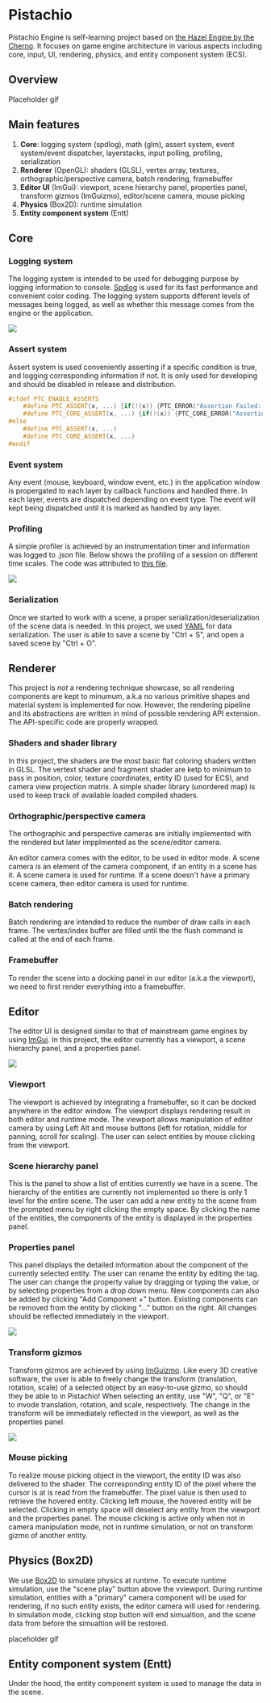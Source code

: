 # Pistachio
Pistachio Engine is self-learning project based on [the Hazel Engine by the Cherno](https://github.com/thecherno/hazel). It focuses on game engine architecture in various aspects including core, input, UI, rendering, physics, and entity component system (ECS).

## Overview
Placeholder gif

## Main features
1. **Core**: logging system (spdlog), math (glm), assert system, event system/event dispatcher, layerstacks, input polling, profiling, serialization
2. **Renderer** (OpenGL): shaders (GLSL), vertex array, textures, orthographic/perspective camera, batch rendering, framebuffer
3. **Editor UI** (ImGui): viewport, scene hierarchy panel, properties panel, transform gizmos (ImGuizmo), editor/scene camera, mouse picking
4. **Physics** (Box2D): runtime simulation
4. **Entity component system** (Entt)

## Core
### Logging system
The logging system is intended to be used for debugging purpose by logging information to console. [Spdlog](https://github.com/gabime/spdlog) is used for its fast performance and convenient color coding. The logging system supports different levels of messages being logged, as well as whether this message comes from the engine or the application.

<img src="docs/images/logging.JPG">

### Assert system
Assert system is used conveniently asserting if a specific condition is true, and logging corresponding information if not. It is only used for developing and should be disabled in release and distribution.
```C++
#ifdef PTC_ENABLE_ASSERTS
    #define PTC_ASSERT(x, ...) {if(!(x)) {PTC_ERROR("Assertion Failed: {0}", __VA_ARGS__); __debugbreak();}}
    #define PTC_CORE_ASSERT(x, ...) {if(!(x)) {PTC_CORE_ERROR("Assertion Failed: {0}", __VA_ARGS__); __debugbreak();}}
#else
    #define PTC_ASSERT(x, ...)
    #define PTC_CORE_ASSERT(x, ...)
#endif
```

### Event system
Any event (mouse, keyboard, window event, etc.) in the application window is propergated to each layer by callback functions and handled there. In each layer, events are dispatched depending on event type. The event will kept being dispatched until it is marked as handled by any layer.

### Profiling
A simple profiler is achieved by an instrumentation timer and information was logged to .json file. Below shows the profiling of a session on different time scales. The code was attributed to [this file](https://gist.github.com/TheCherno/31f135eea6ee729ab5f26a6908eb3a5e).

<img src="docs/images/profiling.jpg">

### Serialization
Once we started to work with a scene, a proper serialization/deserialization of the scene data is needed. In this project, we used [YAML](https://yaml.org/) for data serialization. The user is able to save a scene by "Ctrl + S", and open a saved scene by "Ctrl + O".

## Renderer
This project is *not* a rendering technique showcase, so all rendering components are kept to minumum, a.k.a no various primitive shapes and material system is implemented for now. However, the rendering pipeline and its abstractions are written in mind of possible rendering API extension. The API-specific code are properly wrapped.

### Shaders and shader library
In this project, the shaders are the most basic flat coloring shaders written in GLSL. The vertext shader and fragment shader are ketp to minimum to pass in position, color, texture coordinates, entity ID (used for ECS), and camera view projection matrix. A simple shader library (unordered map) is used to keep track of available loaded compiled shaders.

### Orthographic/perspective camera
The orthographic and perspective cameras are initially implemented with the rendered but later impplmented as the scene/editor camera. 

An editor camera comes with the editor, to be used in editor mode. A scene camera is an element of the camera component, if an entity in a scene has it. A scene camera is used for runtime. If a scene doesn't have a primary scene camera, then editor camera is used for runtime.

### Batch rendering
Batch rendering are intended to reduce the number of draw calls in each frame. The vertex/index buffer are filled until the the flush command is called at the end of each frame.

### Framebuffer
To render the scene into a docking panel in our editor (a.k.a the viewport), we need to first render everything into a framebuffer. 

## Editor
The editor UI is designed similar to that of mainstream game engines by using [ImGui](https://github.com/ocornut/imgui). In this project, the editor currently has a viewport, a scene hierarchy panel, and a properties panel.

<img src="docs/images/Editor.jpg">

### Viewport
The viewport is achieved by integrating a framebuffer, so it can be docked anywhere in the editor window. The viewport displays rendering result in both editor and runtime mode. The viewport allows manipulation of editor camera by using Left Alt and mouse buttons (left for rotation, middle for panning, scroll for scaling). The user can select entities by mouse clicking from the viewport.

### Scene hierarchy panel
This is the panel to show a list of entities currently we have in a scene. The hierarchy of the entities are currently not implemented so there is only 1 level for the entire scene. The user can add a new entity to the scene from the prompted menu by right clicking the empty space. By clicking the name of the entities, the components of the entity is displayed in the properties panel.

### Properties panel
This panel displays the detailed information about the component of the currently selected entity. The user can rename the entity by editing the tag. The user can change the property value by dragging or typing the value, or by selecting properties from a drop down menu. New components can also be added by clicking "Add Component +" button. Existing components can be removed from the entity by clicking "..." button on the right. All changes should be reflected immediately in the viewport.

<img src="docs/images/Properties2.JPG">

### Transform gizmos
Transform gizmos are achieved by using [ImGuizmo](https://github.com/CedricGuillemet/ImGuizmo). Like every 3D creative software, the user is able to freely change the transform (translation, rotation, scale) of a selected object by an easy-to-use gizmo, so should they be able to in Pistachio! When selecting an entity, use "W", "Q", or "E" to invode translation, rotation, and scale, respectively. The change in the transform will be immediately reflected in the viewport, as well as the properties panel.

<img src="docs/images/Gizmo.jpg">

### Mouse picking
To realize mouse picking object in the viewport, the entity ID was also delivered to the shader. The corresponding entity ID of the pixel where the cursor is at is read from the framebuffer. The pixel value is then used to retrieve the hovered entity. Clicking left mouse, the hovered entity will be selected. Clicking in empty space will deselect any entity from the viewport and the properties panel. The mouse clicking is active only when not in camera manipulation mode, not in runtime simulation, or not on transform gizmo of another entity.


## Physics (Box2D)
We use [Box2D](https://github.com/erincatto/box2d) to simulate physics at runtime. To execute runtime simulation, use the "scene play" button above the vviewport. During runtime simulation, entities with a "primary" camera component will be used for rendering, if no such entity exists, the editor camera will used for rendering. In simulation mode, clicking stop button will end simualtion, and the scene data from before the simualtion will be restored.

placeholder gif

## Entity component system (Entt)
Under the hood, the entity component system is used to manage the data in the scene.

